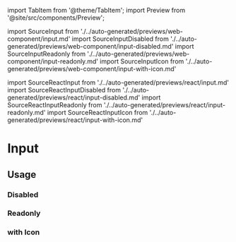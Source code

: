 import TabItem from '@theme/TabItem';
import Preview from '@site/src/components/Preview';

import SourceInput from './../auto-generated/previews/web-component/input.md'
import SourceInputDisabled from './../auto-generated/previews/web-component/input-disabled.md'
import SourceInputReadonly from './../auto-generated/previews/web-component/input-readonly.md'
import SourceInputIcon from './../auto-generated/previews/web-component/input-with-icon.md'

import SourceReactInput from './../auto-generated/previews/react/input.md'
import SourceReactInputDisabled from './../auto-generated/previews/react/input-disabled.md'
import SourceReactInputReadonly from './../auto-generated/previews/react/input-readonly.md'
import SourceReactInputIcon from './../auto-generated/previews/react/input-with-icon.md'

# Input

## Usage

<Preview name="input">
  <TabItem value="javascript">
    <SourceInput />
  </TabItem>
  <TabItem value="react">
    <SourceReactInput />
  </TabItem>
</Preview>

### Disabled

<Preview name="input-disabled">
  <TabItem value="javascript">
    <SourceInputDisabled />
  </TabItem>
  <TabItem value="react">
    <SourceReactInputDisabled />
  </TabItem>
</Preview>

### Readonly

<Preview name="input-readonly">
  <TabItem value="javascript">
    <SourceInputReadonly />
  </TabItem>
  <TabItem value="react">
    <SourceReactInputReadonly />
  </TabItem>
</Preview>

### with Icon

<Preview name="input-with-icon">
  <TabItem value="javascript">
    <SourceInputIcon />
  </TabItem>
  <TabItem value="react">
    <SourceReactInputIcon />
  </TabItem>
</Preview>

